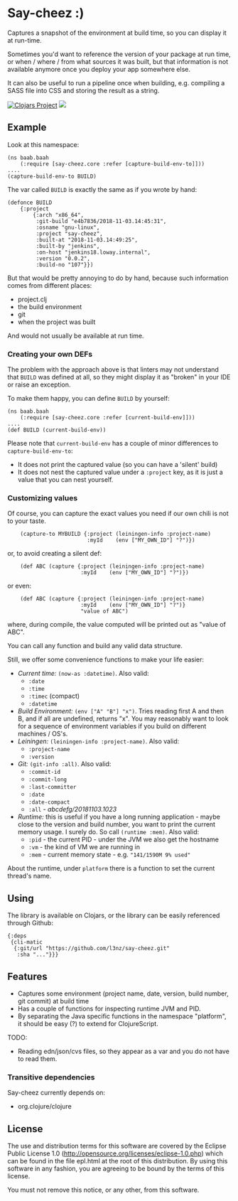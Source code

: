 # Say-cheez :)

Captures a snapshot of the environment at build time, so you can display it at run-time.

Sometimes you'd want to reference the version of your package
at run time, or when / where / from what sources it was built, but that information
is not available anymore once you deploy your app somewhere else. 

It can also be useful to run a pipeline once when building, e.g. compiling a SASS file
into CSS and storing the result as a string.


[![Clojars Project](https://img.shields.io/clojars/v/say-cheez.svg)](https://clojars.org/say-cheez)
[![](https://cljdoc.xyz/badge/say-cheez)](https://cljdoc.xyz/jump/release/say-cheez)


##  Example

Look at this namespace:

	(ns baab.baah
		(:require [say-cheez.core :refer [capture-build-env-to]]))
	....
	(capture-build-env-to BUILD)

The var called `BUILD` is exactly the same as if you wrote by hand:

	(defonce BUILD 
	    {:project
    		{:arch "x86_64",
	    	 :git-build "e4b7836/2018-11-03.14:45:31",
		     :osname "gnu-linux",
	    	 :project "say-cheez",
		     :built-at "2018-11-03.14:49:25",
	    	 :built-by "jenkins",
		     :on-host "jenkins18.loway.internal",
	    	 :version "0.0.2",
		     :build-no "107"}})

But that would be pretty annoying to do by hand, because such information comes from different places: 

* project.clj
* the build environment
* git
* when the project was built

And would not usually be available at run time.

### Creating your own DEFs

The problem with the approach above is that linters may not understand that 
`BUILD` was defined at all, so they might display it as "broken" in your
IDE or raise an exception. 

To make them happy, you can define `BUILD` by yourself:

	(ns baab.baah
		(:require [say-cheez.core :refer [current-build-env]]))
	....
	(def BUILD (current-build-env))

Please note that `current-build-env` has a couple of minor differences to `capture-build-env-to`:

* It does not print the captured value (so you can have a 'silent' build)
* It does not nest the captured value under a `:project` key, as it is
  just a value that you can nest yourself.



### Customizing values

Of course, you can capture the exact values you need if our own chili is not to your taste.

		(capture-to MYBUILD {:project (leiningen-info :project-name)
		                     :myId    (env ["MY_OWN_ID"] "?")})

or, to avoid creating a silent def:

        (def ABC (capture {:project (leiningen-info :project-name)
		                   :myId    (env ["MY_OWN_ID"] "?")})
		               
or even:

        (def ABC (capture {:project (leiningen-info :project-name)
		                   :myId    (env ["MY_OWN_ID"] "?")}
		                   "value of ABC")
		                     
where, during compile, the value computed will be printed out as "value of ABC".


You can call any function and build any valid data structure.

Still, we offer some convenience functions to make your life easier:

* *Current time:* `(now-as :datetime)`. Also valid: 
	* `:date`
    * `:time`
    * `:timec`   (compact)
    * `:datetime`
* *Build Environment:* `(env ["A" "B"] "x")`. Tries reading first A and then B, and if all are undefined, returns "x". You may reasonably want to look for a sequence of environment variables if you build on different machines / OS's.
* *Leiningen:* `(leiningen-info :project-name)`. Also valid:
    * `:project-name`
    * `:version`
* *Git:* `(git-info :all)`. Also valid:
    * `:commit-id`
    * `:commit-long`
    * `:last-committer`
    * `:date`
    * `:date-compact`
    * `:all`    - *abcdefg/20181103.1023*
* *Runtime:* this is useful if you have a long running application - maybe close to the version and build number, you want to print the current memory usage. I surely do. So call `(runtime :mem)`. Also valid:
  * `:pid` - the current PID - under the JVM we also get the hostname
  * `:vm`  - the kind of VM we are running in
  * `:mem` - current memory state - e.g. `"141/1590M 9% used"`

About the runtime, under `platform` there is a function to set the current thread's name.

## Using

The library is available on Clojars, or the library can be easily referenced through Github:

	{:deps
	 {cli-matic
	  {:git/url "https://github.com/l3nz/say-cheez.git"
	   :sha "..."}}}


## Features

* Captures some environment (project name, date, version, build number, git commit) at build time
* Has a couple of functions for inspecting runtime JVM and PID.
* By separating the Java specific functions in the namespace "platform", it should be easy (?)
  to extend for ClojureScript.

TODO:

* Reading edn/json/cvs files, so they appear as a var and you do not have to read them. 

### Transitive dependencies

Say-cheez currently depends on:

* org.clojure/clojure

## License

The use and distribution terms for this software are covered by the
Eclipse Public License 1.0 (http://opensource.org/licenses/eclipse-1.0.php)
which can be found in the file epl.html at the root of this distribution.
By using this software in any fashion, you are agreeing to be bound by
the terms of this license.

You must not remove this notice, or any other, from this software.

